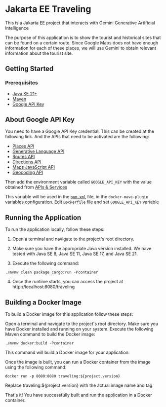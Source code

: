 # Jakarta EE Traveling

This is a Jakarta EE project that interacts with Gemini Generative Artificial Intelligence

The purpose of this application is to show the tourist and historical sites that can be found on
a certain route. Since Google Maps does not have enough information for each of these places,
we will use Gemini to obtain relevant information about the tourist site.

## Getting Started

### Prerequisites

- [Java SE 21+](https://adoptium.net/?variant=openjdk21)
- [Maven](https://maven.apache.org/download.cgi)
- [Google API Key](https://console.cloud.google.com/apis/credentials)

## About Google API Key

You need to have a Google API Key credential. This can be created at the following link.
And the APIs that need to be activated are the following:

- [Places API](https://console.cloud.google.com/apis/api/places.googleapis.com/overview)
- [Generative Language API](https://console.cloud.google.com/apis/api/generativelanguage.googleapis.com/overview)
- [Routes API](https://console.cloud.google.com/apis/api/routes.googleapis.com/overview)
- [Directions API](https://console.cloud.google.com/apis/api/directions-backend.googleapis.com/overview)
- [Maps JavaScript API](https://console.cloud.google.com/apis/api/maps-backend.googleapis.com/overview)
- [Geocoding API](https://console.cloud.google.com/apis/api/geocoding-backend.googleapis.com/overview)

Then add the environment variable called `GOOGLE_API_KEY` with the value obtained from [APIs & Services](https://console.cloud.google.com/apis/credentials)

This variable will be used in the  [`pom.xml`](pom.xml) file, in the  `docker-mave-plugin` variables configuration. Edit  [`Dockerfile`](Dockerfile) file and set  `GOOGLE_API_KEY` variable

## Running the Application

To run the application locally, follow these steps:

1. Open a terminal and navigate to the project's root directory.

2. Make sure you have the appropriate Java version installed. We have tested with Java SE 8, Java SE 11, Java SE 17, and Java SE 21.

3. Execute the following command:

```shell
./mvnw clean package cargo:run -Pcontainer
```

4. Once the runtime starts, you can access the project at http://localhost:8080/traveling


## Building a Docker Image
To build a Docker image for this application follow these steps:

Open a terminal and navigate to the project's root directory. Make sure you have Docker installed and running on your system.
Execute the following Maven command to build the Docker image:

```shell
./mvnw docker:build -Pcontainer
```

This command will build a Docker image for your application.

Once the image is built, you can run a Docker container from the image using the following command:

```shell
docker run -p 8080:8080 traveling:${project.version}
```
Replace traveling:${project.version} with the actual image name and tag.

That's it! You have successfully built and run the application in a Docker container.




